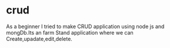# crud
As a beginner I tried to make CRUD application using node js and mongDb.Its an farm Stand application where we can Create,upadate,edit,delete.
